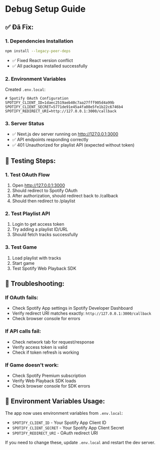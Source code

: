 # Debug Setup Guide

## ✅ Đã Fix:

### 1. Dependencies Installation
```bash
npm install --legacy-peer-deps
```
- ✅ Fixed React version conflict
- ✅ All packages installed successfully

### 2. Environment Variables
Created `.env.local`:
```env
# Spotify OAuth Configuration
SPOTIFY_CLIENT_ID=1daec2519aeb40c7aa27fff905d4a99b
SPOTIFY_CLIENT_SECRET=5771de91e45a4fa08e5fe1b22c6746b4
SPOTIFY_REDIRECT_URI=http://127.0.0.1:3000/callback
```

### 3. Server Status
- ✅ Next.js dev server running on http://127.0.0.1:3000
- ✅ API endpoints responding correctly
- ✅ 401 Unauthorized for playlist API (expected without token)

## 🧪 Testing Steps:

### 1. Test OAuth Flow
1. Open http://127.0.0.1:3000
2. Should redirect to Spotify OAuth
3. After authorization, should redirect back to /callback
4. Should then redirect to /playlist

### 2. Test Playlist API
1. Login to get access token
2. Try adding a playlist ID/URL
3. Should fetch tracks successfully

### 3. Test Game
1. Load playlist with tracks
2. Start game
3. Test Spotify Web Playback SDK

## 🔧 Troubleshooting:

### If OAuth fails:
- Check Spotify App settings in Spotify Developer Dashboard
- Verify redirect URI matches exactly: `http://127.0.0.1:3000/callback`
- Check browser console for errors

### If API calls fail:
- Check network tab for request/response
- Verify access token is valid
- Check if token refresh is working

### If Game doesn't work:
- Check Spotify Premium subscription
- Verify Web Playback SDK loads
- Check browser console for SDK errors

## 📝 Environment Variables Usage:

The app now uses environment variables from `.env.local`:
- `SPOTIFY_CLIENT_ID` - Your Spotify App Client ID
- `SPOTIFY_CLIENT_SECRET` - Your Spotify App Client Secret  
- `SPOTIFY_REDIRECT_URI` - OAuth redirect URI

If you need to change these, update `.env.local` and restart the dev server. 